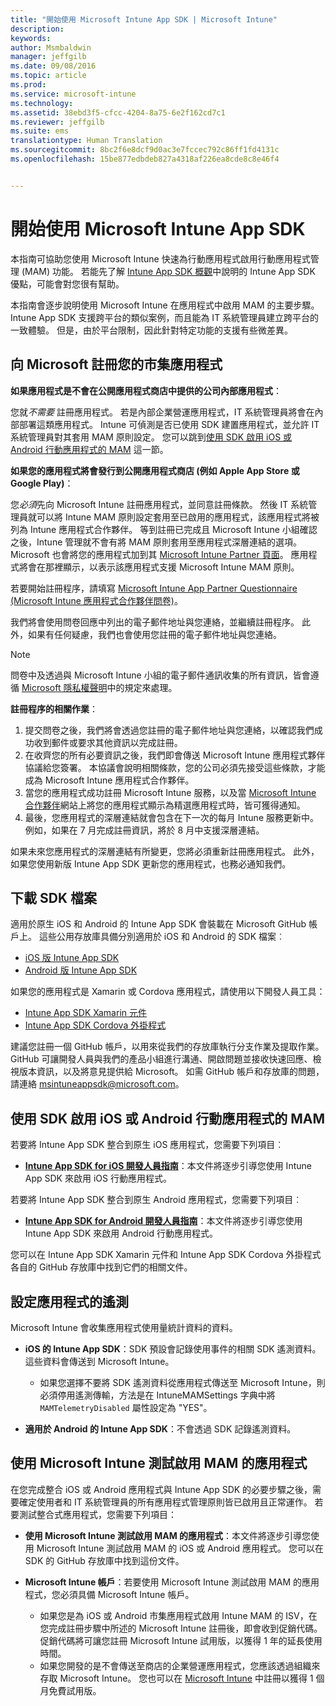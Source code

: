 ```yaml
---
title: "開始使用 Microsoft Intune App SDK | Microsoft Intune"
description: 
keywords: 
author: Msmbaldwin
manager: jeffgilb
ms.date: 09/08/2016
ms.topic: article
ms.prod: 
ms.service: microsoft-intune
ms.technology: 
ms.assetid: 38ebd3f5-cfcc-4204-8a75-6e2f162cd7c1
ms.reviewer: jeffgilb
ms.suite: ems
translationtype: Human Translation
ms.sourcegitcommit: 8bc2f6e8dcf9d0ac3e7fccec792c86ff1fd4131c
ms.openlocfilehash: 15be877edbdeb827a4318af226ea8cde8c8e46f4


---
```


# <a name="get-started-with-the-microsoft-intune-app-sdk"></a>開始使用 Microsoft Intune App SDK

本指南可協助您使用 Microsoft Intune 快速為行動應用程式啟用行動應用程式管理 (MAM) 功能。 若能先了解 [Intune App SDK 概觀](intune-app-sdk.md)中說明的 Intune App SDK 優點，可能會對您很有幫助。

本指南會逐步說明使用 Microsoft Intune 在應用程式中啟用 MAM 的主要步驟。 Intune App SDK 支援跨平台的類似案例，而且能為 IT 系統管理員建立跨平台的一致體驗。 但是，由於平台限制，因此針對特定功能的支援有些微差異。

## <a name="register-your-store-app-with-microsoft"></a>向 Microsoft 註冊您的市集應用程式

**如果應用程式是不會在公開應用程式商店中提供的公司內部應用程式**：

您就*不需要* 註冊應用程式。 若是內部企業營運應用程式，IT 系統管理員將會在內部部署這類應用程式。 Intune 可偵測是否已使用 SDK 建置應用程式，並允許 IT 系統管理員對其套用 MAM 原則設定。 您可以跳到[使用 SDK 啟用 iOS 或 Android 行動應用程式的 MAM](#enable-your-ios-or-android-mobile-app-for-mam-with-the-sdk) 這一節。

**如果您的應用程式將會發行到公開應用程式商店 (例如 Apple App Store 或 Google Play)**：

您*必須*先向 Microsoft Intune 註冊應用程式，並同意註冊條款。 然後 IT 系統管理員就可以將 Intune MAM 原則設定套用至已啟用的應用程式，該應用程式將被列為 Intune 應用程式合作夥伴。 等到註冊已完成且 Microsoft Intune 小組確認之後，Intune 管理就不會有將 MAM 原則套用至應用程式深層連結的選項。 Microsoft 也會將您的應用程式加到其 [Microsoft Intune Partner 頁面](https://www.microsoft.com/en-us/cloud-platform/microsoft-intune-apps)。 應用程式將會在那裡顯示，以表示該應用程式支援 Microsoft Intune MAM 原則。

若要開始註冊程序，請填寫 [Microsoft Intune App Partner Questionnaire (Microsoft Intune 應用程式合作夥伴問卷)](https://forms.office.com/Pages/ResponsePage.aspx?id=v4j5cvGGr0GRqy180BHbR6oOVGFZ3pxJmwSN1N_eXwJUQUc5Mkw2UVU0VzI5WkhQOEYyMENWNDBWRS4u)。

我們將會使用問卷回應中列出的電子郵件地址與您連絡，並繼續註冊程序。 此外，如果有任何疑慮，我們也會使用您註冊的電子郵件地址與您連絡。

> [!NOTE]
> 問卷中及透過與 Microsoft Intune 小組的電子郵件通訊收集的所有資訊，皆會遵循 [Microsoft 隱私權聲明](https://www.microsoft.com/en-us/privacystatement/default.aspx)中的規定來處理。

**註冊程序的相關作業**：

1. 提交問卷之後，我們將會透過您註冊的電子郵件地址與您連絡，以確認我們成功收到郵件或要求其他資訊以完成註冊。
2. 在收齊您的所有必要資訊之後，我們即會傳送 Microsoft Intune 應用程式夥伴協議給您簽署。 本協議會說明相關條款，您的公司必須先接受這些條款，才能成為 Microsoft Intune 應用程式合作夥伴。
3. 當您的應用程式成功註冊 Microsoft Intune 服務，以及當 [Microsoft Intune 合作夥伴](https://www.microsoft.com/en-us/cloud-platform/microsoft-intune-apps)網站上將您的應用程式顯示為精選應用程式時，皆可獲得通知。
4. 最後，您應用程式的深層連結就會包含在下一次的每月 Intune 服務更新中。 例如，如果在 7 月完成註冊資訊，將於 8 月中支援深層連結。

如果未來您應用程式的深層連結有所變更，您將必須重新註冊應用程式。 此外，如果您使用新版 Intune App SDK 更新您的應用程式，也務必通知我們。



## <a name="download-the-sdk-files"></a>下載 SDK 檔案

適用於原生 iOS 和 Android 的 Intune App SDK 會裝載在 Microsoft GitHub 帳戶上。 這些公用存放庫具備分別適用於 iOS 和 Android 的 SDK 檔案︰

* [iOS 版 Intune App SDK](https://github.com/msintuneappsdk/ms-intune-app-sdk-ios)
* [Android 版 Intune App SDK](https://github.com/msintuneappsdk/ms-intune-app-sdk-android)

如果您的應用程式是 Xamarin 或 Cordova 應用程式，請使用以下開發人員工具：

* [Intune App SDK Xamarin 元件](https://github.com/msintuneappsdk/intune-app-sdk-xamarin)
* [Intune App SDK Cordova 外掛程式](https://github.com/msintuneappsdk/cordova-plugin-ms-intune-mam)

建議您註冊一個 GitHub 帳戶，以用來從我們的存放庫執行分支作業及提取作業。 GitHub 可讓開發人員與我們的產品小組進行溝通、開啟問題並接收快速回應、檢視版本資訊，以及將意見提供給 Microsoft。 如需 GitHub 帳戶和存放庫的問題，請連絡 msintuneappsdk@microsoft.com。





## <a name="enable-your-ios-or-android-mobile-app-for-mam-with-the-sdk"></a>使用 SDK 啟用 iOS 或 Android 行動應用程式的 MAM

若要將 Intune App SDK 整合到原生 iOS 應用程式，您需要下列項目︰

* **[Intune App SDK for iOS 開發人員指南](intune-app-sdk-ios.md)**：本文件將逐步引導您使用 Intune App SDK 來啟用 iOS 行動應用程式。


若要將 Intune App SDK 整合到原生 Android 應用程式，您需要下列項目︰

* **[Intune App SDK for Android 開發人員指南](intune-app-sdk-android.md)**：本文件將逐步引導您使用 Intune App SDK 來啟用 Android 行動應用程式。

您可以在 Intune App SDK Xamarin 元件和 Intune App SDK Cordova 外掛程式各自的 GitHub 存放庫中找到它們的相關文件。


## <a name="set-up-telemetry-for-your-app"></a>設定應用程式的遙測

Microsoft Intune 會收集應用程式使用量統計資料的資料。

* **iOS 的 Intune App SDK**：SDK 預設會記錄使用事件的相關 SDK 遙測資料。 這些資料會傳送到 Microsoft Intune。

    * 如果您選擇不要將 SDK 遙測資料從應用程式傳送至 Microsoft Intune，則必須停用遙測傳輸，方法是在 IntuneMAMSettings 字典中將 `MAMTelemetryDisabled` 屬性設定為 "YES"。

* **適用於 Android 的 Intune App SDK**：不會透過 SDK 記錄遙測資料。

## <a name="test-your-mamenabled-app-with-microsoft-intune"></a>使用 Microsoft Intune 測試啟用 MAM 的應用程式

在您完成整合 iOS 或 Android 應用程式與 Intune App SDK 的必要步驟之後，需要確定使用者和 IT 系統管理員的所有應用程式管理原則皆已啟用且正常運作。 若要測試整合式應用程式，您需要下列項目：

<!--TODO-->

* **使用 Microsoft Intune 測試啟用 MAM 的應用程式**：本文件將逐步引導您使用 Microsoft Intune 測試啟用 MAM 的 iOS 或 Android 應用程式。 您可以在 SDK 的 GitHub 存放庫中找到這份文件。

* **Microsoft Intune 帳戶**：若要使用 Microsoft Intune 測試啟用 MAM 的應用程式，您必須具備 Microsoft Intune 帳戶。
    * 如果您是為 iOS 或 Android 市集應用程式啟用 Intune MAM 的 ISV，在您完成註冊步驟中所述的 Microsoft Intune 註冊後，即會收到促銷代碼。 促銷代碼將可讓您註冊 Microsoft Intune 試用版，以獲得 1 年的延長使用時間。
    * 如果您開發的是不會傳送至商店的企業營運應用程式，您應該透過組織來存取 Microsoft Intune。 您也可以在 [Microsoft Intune](https://portal.office.com/Signup/Signup.aspx?OfferId=40BE278A-DFD1-470a-9EF7-9F2596EA7FF9&dl=INTUNE_A&ali=1#0) 中註冊以獲得 1 個月免費試用版。



<!--HONumber=Nov16_HO3-->


